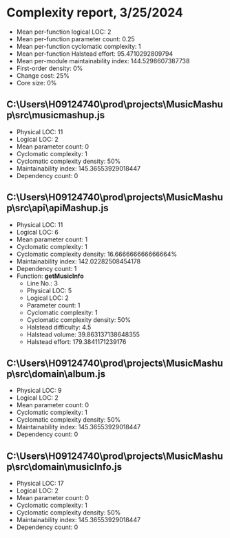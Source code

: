 # Complexity report, 3/25/2024

- Mean per-function logical LOC: 2
- Mean per-function parameter count: 0.25
- Mean per-function cyclomatic complexity: 1
- Mean per-function Halstead effort: 95.4710292809794
- Mean per-module maintainability index: 144.5298607387738
- First-order density: 0%
- Change cost: 25%
- Core size: 0%

## C:\Users\H09124740\prod\projects\MusicMashup\src\musicmashup.js

- Physical LOC: 11
- Logical LOC: 2
- Mean parameter count: 0
- Cyclomatic complexity: 1
- Cyclomatic complexity density: 50%
- Maintainability index: 145.36553929018447
- Dependency count: 0

## C:\Users\H09124740\prod\projects\MusicMashup\src\api\apiMashup.js

- Physical LOC: 11
- Logical LOC: 6
- Mean parameter count: 1
- Cyclomatic complexity: 1
- Cyclomatic complexity density: 16.666666666666664%
- Maintainability index: 142.02282508454178
- Dependency count: 1
- Function: **getMusicInfo**
  - Line No.: 3
  - Physical LOC: 5
  - Logical LOC: 2
  - Parameter count: 1
  - Cyclomatic complexity: 1
  - Cyclomatic complexity density: 50%
  - Halstead difficulty: 4.5
  - Halstead volume: 39.863137138648355
  - Halstead effort: 179.3841171239176

## C:\Users\H09124740\prod\projects\MusicMashup\src\domain\album.js

- Physical LOC: 9
- Logical LOC: 2
- Mean parameter count: 0
- Cyclomatic complexity: 1
- Cyclomatic complexity density: 50%
- Maintainability index: 145.36553929018447
- Dependency count: 0

## C:\Users\H09124740\prod\projects\MusicMashup\src\domain\musicInfo.js

- Physical LOC: 17
- Logical LOC: 2
- Mean parameter count: 0
- Cyclomatic complexity: 1
- Cyclomatic complexity density: 50%
- Maintainability index: 145.36553929018447
- Dependency count: 0
